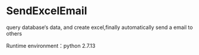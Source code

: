 # SendExcelEmail
query database‘s data, and create excel,finally automatically send a email to others 

Runtime environment：python 2.7.13
